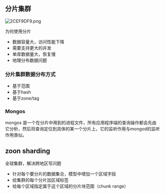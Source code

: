 ## 分片集群



![2CEF9DF9.png](https://pic.imgdb.cn/item/64dccaf1661c6c8e54b9e5ab.png)

为何使用分片

- 数据容量大，访问性能下降
- 需要支持更大的并发
- 单库数据量大，恢复慢
- 地理分布数据问题

### 分片集群数据分布方式

- 基于范围
- 基于hash
- 基于zone/tag

### Mongos

 mongos 是一个在分片中用到的进程文件，所有应用程序端的查询操作都会先由它分析，然后将查询定位到具体的某一个分片上，它的监听作用与mongod的监听作用类似。

## zoon sharding

全球集群，解决跨地区写问题

- 针对每个要分片的数据集合，模型中增加一个区域字段
- 给集群的每个分片加区域标签 
- 给每个区域指定属于这个区域的分片块范围（chunk range）





